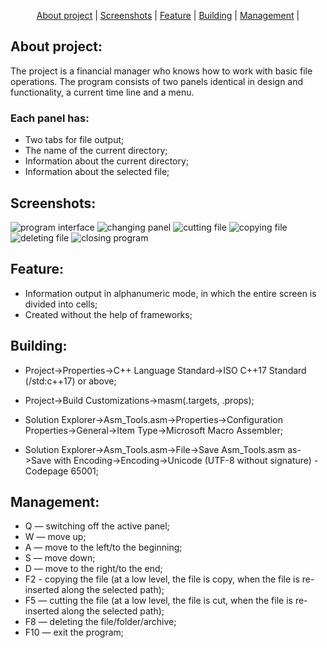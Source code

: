 <p align="center">
  <a href="#about project">About project</a> |
  <a href="#screenshots">Screenshots</a> |
  <a href="#feature">Feature</a> |
  <a href="#building">Building</a> |
  <a href="#management">Management</a> |
</p>

## About project:
The project is a financial manager who knows how to work with basic file operations. The program consists of two panels identical in design and functionality, a current time line and a menu.
### Each panel has: 
+ Two tabs for file output;
+ The name of the current directory;
+ Information about the current directory;
+ Information about the selected file;

## Screenshots:
![program interface](https://github.com/Cursor010/FIle_Manager/tree/main/screenshots/ProgramIntarface.png)
![changing panel](https://github.com/Cursor010/FIle_Manager/tree/main/screenshots/ChangingPanel.png)
![cutting file](https://github.com/Cursor010/FIle_Manager/tree/main/screenshots/CuttingFile.png)
![copying file](https://github.com/Cursor010/FIle_Manager/tree/main/screenshots/CopyingFile.png)
![deleting file](https://github.com/Cursor010/FIle_Manager/tree/main/screenshots/DeletingFile.png)
![closing program](https://github.com/Cursor010/FIle_Manager/tree/main/screenshots/ClosingProgram.png)

## Feature: 
+ Information output in alphanumeric mode, in which the entire screen is divided into cells;
+ Created without the help of frameworks;

## Building: 

+ Project->Properties->C++ Language Standard->ISO C++17 Standard (/std:c++17) or above;

+ Project->Build Customizations->masm(.targets, .props);

+ Solution Explorer->Asm_Tools.asm->Properties->Configuration Properties->General->Item Type->Microsoft Macro Assembler;

+ Solution Explorer->Asm_Tools.asm->File->Save Asm_Tools.asm as->Save with Encoding->Encoding->Unicode (UTF-8 without signature) - Codepage 65001;

## Management:
+ Q — switching off the active panel;
+ W — move up;
+ A — move to the left/to the beginning;
+ S — move down;
+ D — move to the right/to the end;
+ F2 - copying the file (at a low level, the file is copy, when the file is re-inserted along the selected path);
+ F5 — cutting the file (at a low level, the file is cut, when the file is re-inserted along the selected path);
+ F8 — deleting the file/folder/archive;
+ F10 — exit the program;
